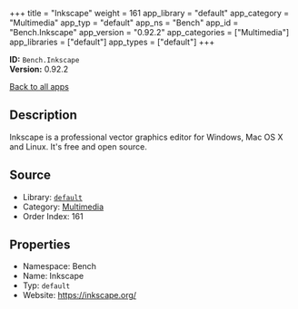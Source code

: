 ﻿+++
title = "Inkscape"
weight = 161
app_library = "default"
app_category = "Multimedia"
app_typ = "default"
app_ns = "Bench"
app_id = "Bench.Inkscape"
app_version = "0.92.2"
app_categories = ["Multimedia"]
app_libraries = ["default"]
app_types = ["default"]
+++

**ID:** `Bench.Inkscape`  
**Version:** 0.92.2  
<!--more-->

[Back to all apps](/apps/)

## Description
Inkscape is a professional vector graphics editor for Windows, Mac OS X and Linux.
It's free and open source.

## Source

* Library: [`default`](/app_libraries/default)
* Category: [Multimedia](/app_categories/multimedia)
* Order Index: 161

## Properties

* Namespace: Bench
* Name: Inkscape
* Typ: `default`
* Website: <https://inkscape.org/>

